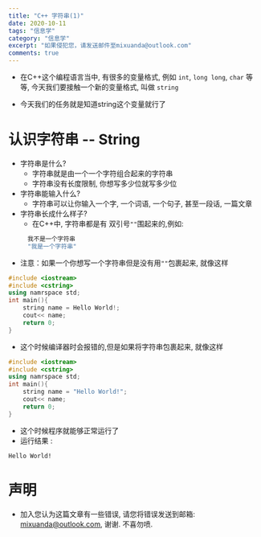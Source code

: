 ```yaml
---
title: "C++ 字符串(1)"
date: 2020-10-11
tags: "信息学"
category: "信息学"
excerpt: "如果侵犯您，请发送邮件至mixuanda@outlook.com"
comments: true
---
```

* 在C++这个编程语言当中, 有很多的变量格式, 例如 ``int``,  ``long long``, `char` 等等, 今天我们要接触一个新的变量格式, 叫做 `string`

* 今天我们的任务就是知道string这个变量就行了

# 认识字符串 -- String

* 字符串是什么?
  * 字符串就是由一个一个字符组合起来的字符串
  * 字符串没有长度限制, 你想写多少位就写多少位
* 字符串能输入什么?
  * 字符串可以让你输入一个字, 一个词语, 一个句子, 甚至一段话, 一篇文章
* 字符串长成什么样子?
  * 在C++中, 字符串都是有 双引号`""`围起来的,例如:
  ``` c++
    我不是一个字符串
    "我是一个字符串"
  ```
* 注意：如果一个你想写一个字符串但是没有用`""`包裹起来, 就像这样
```c++
#include <iostream>
#include <cstring>
using namrspace std;
int main(){
    string name = Hello World!;
    cout<< name;
    return 0;
}
```
* 这个时候编译器时会报错的,但是如果将字符串包裹起来, 就像这样
```c++
#include <iostream>
#include <cstring>
using namrspace std;
int main(){
    string name = "Hello World!";
    cout<< name;
    return 0;
}
```
* 这个时候程序就能够正常运行了
* 运行结果 :
```
Hello World!
```

# 声明

* 加入您认为这篇文章有一些错误, 请您将错误发送到邮箱: mixuanda@outlook.com, 谢谢. 不喜勿喷.
